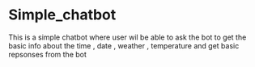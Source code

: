 # Simple_chatbot
This is a simple chatbot where  user wil be able to ask the bot to get the basic info about the time , date , weather , temperature and get basic repsonses from the bot 
